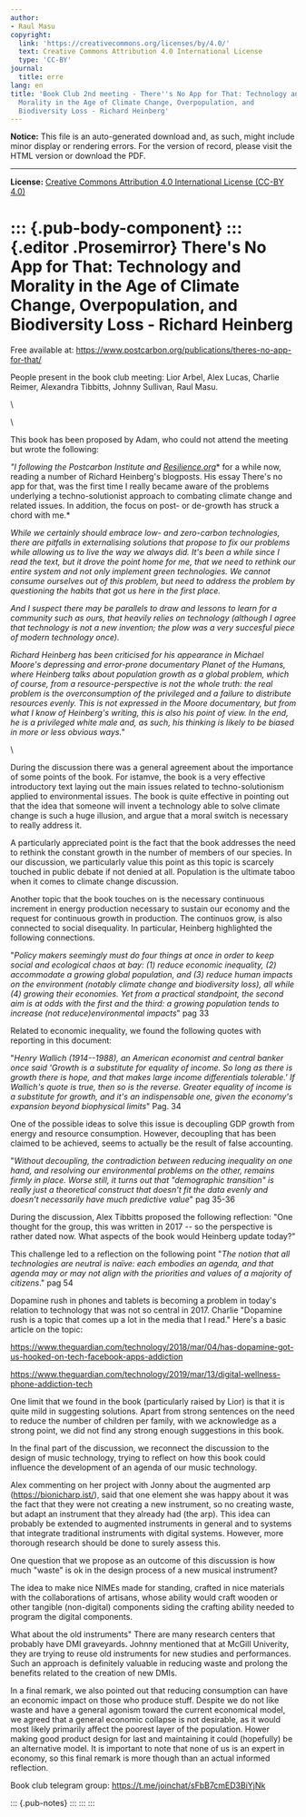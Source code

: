 ```yaml
---
author:
- Raul Masu
copyright:
  link: 'https://creativecommons.org/licenses/by/4.0/'
  text: Creative Commons Attribution 4.0 International License
  type: 'CC-BY'
journal:
  title: erre
lang: en
title: 'Book Club 2nd meeting - There''s No App for That: Technology and
  Morality in the Age of Climate Change, Overpopulation, and
  Biodiversity Loss - Richard Heinberg'
---
```


**Notice:** This file is an auto-generated download and, as such, might
include minor display or rendering errors. For the version of record,
please visit the HTML version or download the PDF.

------------------------------------------------------------------------

<div>

**License:** [Creative Commons Attribution 4.0 International License
(CC-BY 4.0)](https://creativecommons.org/licenses/by/4.0/)

</div>

::: {.pub-body-component}
::: {.editor .Prosemirror}
There's No App for That: Technology and Morality in the Age of Climate Change, Overpopulation, and Biodiversity Loss - Richard Heinberg
=======================================================================================================================================

Free available at:
https://www.postcarbon.org/publications/theres-no-app-for-that/

People present in the book club meeting: Lior Arbel, Alex Lucas, Charlie
Reimer, Alexandra Tibbitts, Johnny Sullivan, Raul Masu.

\

\

This book has been proposed by Adam, who could not attend the meeting
but wrote the following:

*"I following the Postcarbon Institute and*
[*Resilience.org*](http://Resilience.org)* for a while now, reading a
number of Richard Heinberg's blogposts. His essay There's no app for
that, was the first time I really became aware of the problems
underlying a techno-solutionist approach to combating climate change and
related issues. In addition, the focus on post- or de-growth has struck
a chord with me.*

*While we certainly should embrace low- and zero-carbon technologies,
there are pitfalls in externalising solutions that propose to fix our
problems while allowing us to live the way we always did. It's been a
while since I read the text, but it drove the point home for me, that we
need to rethink our entire system and not only implement green
technologies. We cannot consume ourselves out of this problem, but need
to address the problem by questioning the habits that got us here in the
first place.*

*And I suspect there may be parallels to draw and lessons to learn for a
community such as ours, that heavily relies on technology (although I
agree that technology is not a new invention; the plow was a very
succesful piece of modern technology once).*

*Richard Heinberg has been criticised for his appearance in Michael
Moore's depressing and error-prone documentary Planet of the Humans,
where Heinberg talks about population growth as a global problem, which
of course, from a resource-perspective is not the whole truth: the real
problem is the overconsumption of the privileged and a failure to
distribute resources evenly. This is not expressed in the Moore
documentary, but from what I know of Heinberg's writing, this is also
his point of view. In the end, he is a privileged white male and, as
such, his thinking is likely to be biased in more or less obvious
ways."*

\

During the discussion there was a general agreement about the importance
of some points of the book. For istamve, the book is a very effective
introductory text laying out the main issues related to
techno-solutionism applied to environmental issues. The book is quite
effective in pointing out that the idea that someone will invent a
technology able to solve climate change is such a huge illusion, and
argue that a moral switch is necessary to really address it.

A particularly appreciated point is the fact that the book addresses the
need to rethink the constant growth in the number of members of our
species. In our discussion, we particularly value this point as this
topic is scarcely touched in public debate if not denied at all.
Population is the ultimate taboo when it comes to climate change
discussion.

Another topic that the book touches on is the necessary continuous
increment in energy production necessary to sustain our economy and the
request for continuous growth in production. The continuos grow, is also
connected to social disequality. In particular, Heinberg highlighted the
following connections.

"*Policy makers seemingly must do four things at once in order to keep
social and ecological chaos at bay: (1) reduce economic inequality, (2)
accommodate a growing global population, and (3) reduce human impacts on
the environment (notably climate change and biodiversity loss), all
while (4) growing their economies. Yet from a practical standpoint, the
second aim is at odds with the first and the third: a growing population
tends to increase (not reduce)environmental impacts*" pag 33

Related to economic inequality, we found the following quotes with
reporting in this document:

"*Henry Wallich (1914--1988), an American economist and central banker
once said 'Growth is a substitute for equality of income. So long as
there is growth there is hope, and that makes large income differentials
tolerable.' If Wallich's quote is true, then so is the reverse. Greater
equality of income is a substitute for growth, and it's an indispensable
one, given the economy's expansion beyond biophysical limits*" Pag. 34

One of the possible ideas to solve this issue is decoupling GDP growth
from energy and resource consumption. However, decoupling that has been
claimed to be achieved, seems to actually be the result of false
accounting.

"*Without decoupling, the contradiction between reducing inequality on
one hand, and resolving our environmental problems on the other, remains
firmly in place. Worse still, it turns out that "demographic transition"
is really just a theoretical construct that doesn't fit the data evenly
and doesn't necessarily have much predictive value*" pag 35-36

During the discussion, Alex Tibbitts proposed the following reflection:
"One thought for the group, this was written in 2017 \-- so the
perspective is rather dated now. What aspects of the book would Heinberg
update today?"

This challenge led to a reflection on the following point "*The notion
that all technologies are neutral is naïve: each embodies an agenda, and
that agenda may or may not align with the priorities and values of a
majority of citizens*." pag 54

Dopamine rush in phones and tablets is becoming a problem in today\'s
relation to technology that was not so central in 2017. Charlie
"Dopamine rush is a topic that comes up a lot in the media that I read."
Here\'s a basic article on the topic:

<https://www.theguardian.com/technology/2018/mar/04/has-dopamine-got-us-hooked-on-tech-facebook-apps-addiction>

<https://www.theguardian.com/technology/2019/mar/13/digital-wellness-phone-addiction-tech>

One limit that we found in the book (particularly raised by Lior) is
that it is quite mild in suggesting solutions. Apart from strong
sentences on the need to reduce the number of children per family, with
we acknowledge as a strong point, we did not find any strong enough
suggestions in this book.

In the final part of the discussion, we reconnect the discussion to the
design of music technology, trying to reflect on how this book could
influence the development of an agenda of our music technology.

Alex commenting on her project with Jonny about the augmented arp
(https://bionicharp.ist/), said that one element she was happy about it
was the fact that they were not creating a new instrument, so no
creating waste, but adapt an instrument that they already had (the arp).
This idea can probably be extended to augmented instruments in general
and to systems that integrate traditional instruments with digital
systems. However, more thorough research should be done to surely assess
this.

One question that we propose as an outcome of this discussion is how
much "waste" is ok in the design process of a new musical instrument?

The idea to make nice NIMEs made for standing, crafted in nice materials
with the collaborations of artisans, whose ability would craft wooden or
other tangible (non-digital) components siding the crafting ability
needed to program the digital components.

What about the old instruments" There are many research centers that
probably have DMI graveyards. Johnny mentioned that at McGill Univerity,
they are trying to reuse old instruments for new studies and
performances. Such an approach is definitely valuable in reducing waste
and prolong the benefits related to the creation of new DMIs.

In a final remark, we also pointed out that reducing consumption can
have an economic impact on those who produce stuff. Despite we do not
like waste and have a general agonism toward the current economical
model, we agreed that a general economic collapse is not desirable, as
it would most likely primarily affect the poorest layer of the
population. Hower making good product design for last and maintaining it
could (hopefully) be an alternative model. It is important to note that
none of us is an expert in economy, so this final remark is more though
than an actual informed reflection.

Book club telegram group: https://t.me/joinchat/sFbB7cmED3BiYjNk

::: {.pub-notes}
:::
:::
:::
